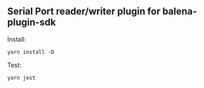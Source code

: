 ## Serial Port reader/writer plugin for balena-plugin-sdk

Install:
```
yarn install -D
```


Test:
```
yarn jest
```
